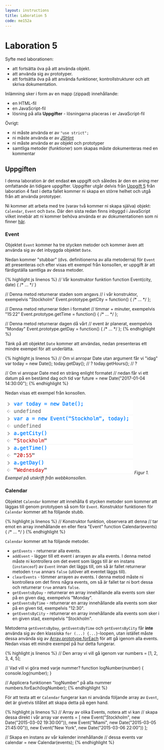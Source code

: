 ```yaml
---
layout: instructions
title: Laboration 5
code: me152a
---
```


# Laboration 5

Syfte med laborationen:

* att fortsätta öva på att använda objekt.
* att använda sig av prototyper.
* att fortsätta öva på att använda funktioner, kontrollstrukturer och att skriva dokumentation.

Inlämning sker i form av en mapp (zippad) innehållande:

* en HTML-fil
* en JavaScript-fil
* lösning på alla __Uppgifter__ - lösningarna placeras i er JavaScript-fil

Övrigt:

* ni måste använda er av `"use strict";`
* ni måste använda er av [JSHint](http://jshint.com)
* ni måste använda er av objekt och prototyper
* samtliga metoder (funktioner) som skapas måste dokumenteras med en kommentar

## Uppgiften

I denna laboration är det endast __en__ uppgift och således är den en aning mer omfattande än tidigare uppgifter. Uppgifter utgår delvis från [Uppgift 5](http://mah-webb.github.io/courses/me152a/exercises/E04.html#uppgift-5) från laboration 4 fast i detta fallet kommer ni skapa en större helhet och utgå från att använda prototyper.

Ni kommer att arbeta med tre (varav två kommer ni skapa själva) objekt: `Calendar`, `Event` och `Date`. Där den sista redan finns inbyggd i JavaScript vilket innebär att ni kommer behöva använda er av dokumentationen som ni finner [här](https://developer.mozilla.org/en-US/docs/Web/JavaScript/Reference/Global_Objects/Date). 

### Event

Objektet `Event` kommer ha tre stycken metoder och kommer även att använda sig av det inbyggda objektet `Date`.

Nedan kommer "stubbar" (dvs. definitionerna av alla metoderna) för `Event` att presenteras och efter visas ett exempel från konsollen, er uppgift är att färdigställa samtliga av dessa metoder.

{% highlight js linenos %}
// Vår konstruktor funktion
function Event(city, date) {
    /* ... */
}

// Denna metod returnerar staden som angavs
// i vår konstruktor, exempelvis "Stockholm"
Event.prototype.getCity = function() {
    /* ... */
};

// Denna metod returnerar tiden i formatet
// timmar + minuter, exempelvis "15:22"
Event.prototype.getTime = function() {
    /* ... */
};

// Denna metod returnerar dagen då vårt
// event är planerat, exempelvis "Monday"
Event.prototype.getDay = function() {
    /* ... */
};
{% endhighlight %}

Tänk på att objektet `Date` kommer att användas, nedan presenteras ett mindre exempel för att underlätta.

{% highlight js linenos %}
// Om vi anropar Date utan argument får vi "idag"
var today = new Date();
today.getDay(); // ?
today.getHours(); // ?

// Om vi anropar Date med en sträng enlight formatet
// nedan får vi ett datum på en bestämd dag och tid
var future = new Date("2017-01-04 14:30:00");
{% endhighlight %}

Nedan visas ett exempel från konsollen.

![Exempel utskrift nr. 1](images/e06_example_1.png) _Figur 1. Exempel på utskrift från webbkonsollen._

### Calendar

Objektet `Calendar` kommer att innehålla 6 stycken metoder som kommer att läggas till genom prototypen så som för `Event`. Konstruktor funktionen för `Calendar` kommer att ha följande stubb.

{% highlight js linenos %}
// Konstruktor funktion, observera att denna
// tar emot en array innehållande en eller flera "Event"
function Calendar(events) {
    /* ... */
}
{% endhighlight %}

`Calendar` kommer att ha följande metoder.

* `getEvents` - returnerar alla events.
* `addEvent` - lägger till ett event i arrayen av alla events. I denna metod måste ni kontrollera om det event som läggs till är en instans (`instanceof`) av `Event` innan det läggs till, om så är fallet returnerar metoden `true` annars `false` (utöver att eventet läggs till).
* `clearEvents` - tömmer arrayen av events. I denna metod måste ni kontrollera om det finns några events, om så är fallet tar ni bort dessa och returnerar `true` annars `false`.
* `getEventsByDay` - returnerar en array innehållande alla events som sker på en given dag, exempelvis "Monday".
* `getEventsByTime` - returnerar en array innehållande alla events som sker på en given tid, exempelvis "12:30".
* `getEventsByCity` - returnerar en array innehållande alla events som sker i en given stad, exempelvis "Stockholm".

Metoderna `getEventsByDay`, `getEventsByTime` och `getEventsByCity` får __inte__ använda sig av den klassiska `for (...) {...}`-loopen, utan istället måste dessa använda sig av [Array.prototype.forEach](https://developer.mozilla.org/en-US/docs/Web/JavaScript/Reference/Global_Objects/Array/forEach) för att gå igenom alla events. Nedan visas ett mindre exempel på hur detta fungerar.

{% highlight js linenos %}
// Den array vi vill gå igenom
var numbers = [1, 2, 3, 4, 5];

// Vad vill vi göra med varje nummer?
function logNumber(number) {
    console.log(number);
}

// Applicera funktionen "logNumber" på alla nummer
numbers.forEach(logNumber);
{% endhighlight %}

För att testa att er `Calendar` fungerar kan ni använda följande array av `Event`, det är givetvis tillåtet att skapa detta på egen hand.

{% highlight js linenos %}
// Array av olika Events, notera att vi kan
// skapa dessa direkt i vår array
var events = [
    new Event("Stockholm", new Date("2015-03-02 19:30:00")),
    new Event("Miami", new Date("2015-03-05 21:45:00")),
    new Event("New York", new Date("2015-03-06 22:00"))
];

// Skapa en instans av vår kalender innehållande
// dessa events
var calendar = new Calendar(events);
{% endhighlight %}

